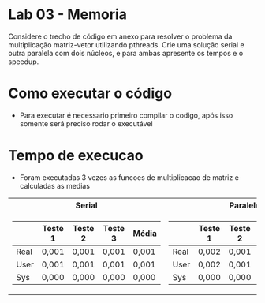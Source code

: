 # Lab 03 - Memoria
Considere o trecho de código em anexo para resolver o problema da multiplicação matriz-vetor utilizando pthreads. Crie uma solução serial e outra paralela com dois núcleos, e para ambas apresente os tempos e o speedup.


# Como executar o código
  - Para executar é necessario primeiro compilar o codigo, após isso somente será preciso rodar o executável 

# Tempo de execucao
 - Foram executadas 3 vezes as funcoes de multiplicacao de matriz e calculadas as medias

<table>
<tr><th>Serial </th><th>Paralelo</th></tr>
<tr><td>

|&nbsp;|Teste 1|Teste 2|Teste 3|Média| 
|--|--|--|--|--|
|Real|0,001|0,001|0,001|0,001|
|User|0,001|0,001|0,001|0,001|
|Sys|0,000|0,000|0,000|0,000|
  
</td><td>

|&nbsp;|Teste 1|Teste 2|Teste 3|Média| 
|--|--|--|--|--|
|Real|0,002|0,001|0,002|0,0016|
|User|0,002|0,001|0,002|0,0016|
|Sys|0,000|0,000|0,000|0,000|
  
</td></tr> </table>
  
